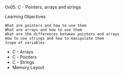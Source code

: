 0x05. C - Pointers, arrays and strings

Learning Objectives

    What are pointers and how to use them
    What are arrays and how to use them
    What are the differences between pointers and arrays
    How to use strings and how to manipulate them
    Scope of variables
 
-   C - Arrays
-   C - Pointers
-   C - Strings
-   Memory Layout

